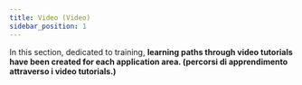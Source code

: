 ```yaml
---
title: Video (Video)
sidebar_position: 1
---
```


In this section, dedicated to training, **learning paths through video tutorials have been created for each application area. (percorsi di apprendimento attraverso i video tutorials.)**